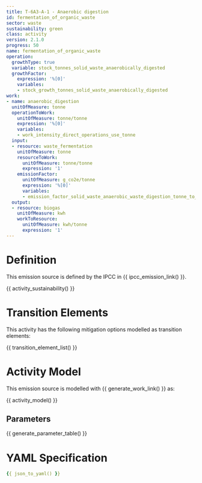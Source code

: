 ```yaml
---
title: T-6A3-A-1 - Anaerobic digestion
id: fermentation_of_organic_waste
sector: waste
sustainability: green
class: activity
version: 2.1.0
progress: 50
name: fermentation_of_organic_waste
operation:
  growthType: true
  variable: stock_tonnes_solid_waste_anaerobically_digested
  growthFactor:
    expression: '%[0]'
    variables:
    - stock_growth_tonnes_solid_waste_anaerobically_digested
work:
- name: anaerobic_digestion
  unitOfMeasure: tonne
  operationToWork:
    unitOfMeasure: tonne/tonne
    expression: '%[0]'
    variables:
    - work_intensity_direct_operations_use_tonne
  input:
  - resource: waste_fermentation
    unitOfMeasure: tonne
    resourceToWork:
      unitOfMeasure: tonne/tonne
      expression: '1'
    emissionFactor:
      unitOfMeasure: g_co2e/tonne
      expression: '%[0]'
      variables:
      - emission_factor_solid_waste_anaerobic_waste_digestion_tonne_to_co2e
  output:
  - resource: biogas
    unitOfMeasure: kwh
    workToResource:
      unitOfMeasure: kwh/tonne
      expression: '1'
---
```

# Definition
This emission source is defined by the IPCC in {{ ipcc_emission_link() }}.


{{ activity_sustainability() }}

# Transition Elements

This activity has the following mitigation options modelled as transition elements:

{{ transition_element_list() }}

# Activity Model
This emission source is modelled with {{ generate_work_link() }} as:

{{ activity_model() }}

## Parameters

{{ generate_parameter_table() }}

# YAML Specification

```yaml
{{ json_to_yaml() }}
```
